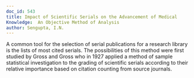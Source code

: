 ```yaml
---
doc_id: 543
title: Impact of Scientific Serials on the Advancement of Medical
Knowledge:  An Objective Method of Analysis
author: Sengupta, I.N.
---
```


A common tool for the selection of serial publications for a research
library is the lists of most cited serials.  The possibilities of this method
were first studied by Gross and Gross who in 1927 applied a method of
sample statistical investigation to the grading of scientific serials
according to their relative importance based on citation counting from source
journals.